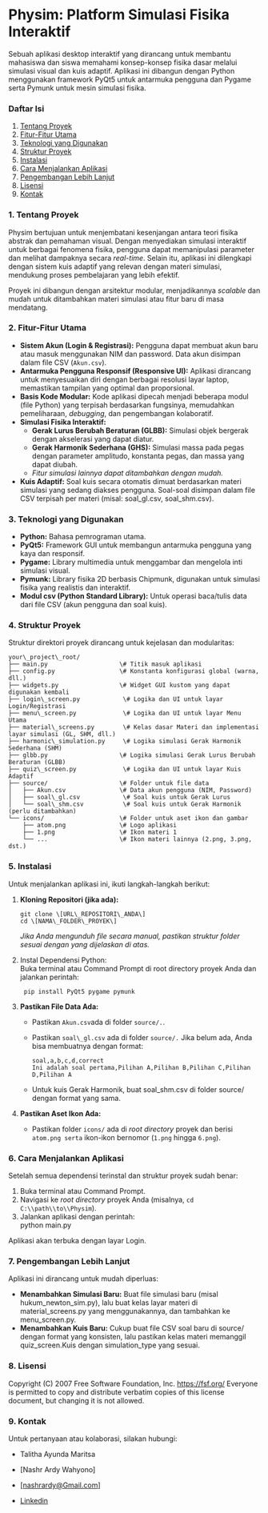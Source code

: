 # **Physim: Platform Simulasi Fisika Interaktif**

Sebuah aplikasi desktop interaktif yang dirancang untuk membantu mahasiswa dan siswa memahami konsep-konsep fisika dasar melalui simulasi visual dan kuis adaptif. Aplikasi ini dibangun dengan Python menggunakan framework PyQt5 untuk antarmuka pengguna dan Pygame serta Pymunk untuk mesin simulasi fisika.

### **Daftar Isi**

1. [Tentang Proyek](#bookmark=id.5k7k27je5egw)  
2. [Fitur-Fitur Utama](#bookmark=id.l9wsmnbihyti)  
3. [Teknologi yang Digunakan](#bookmark=id.84pj3lu1c1yb)  
4. [Struktur Proyek](#bookmark=id.iw4w0w2op6g8)  
5. [Instalasi](#bookmark=id.ioitppqr3l5b)  
6. [Cara Menjalankan Aplikasi](#bookmark=id.8vax5ppwzuzi)  
7. [Pengembangan Lebih Lanjut](#bookmark=id.sr78uworghsx)  
8. [Lisensi](#bookmark=id.220co3wnn88g)  
9. [Kontak](#bookmark=id.ufjcuf7p26jz)

### **1\. Tentang Proyek**

Physim bertujuan untuk menjembatani kesenjangan antara teori fisika abstrak dan pemahaman visual. Dengan menyediakan simulasi interaktif untuk berbagai fenomena fisika, pengguna dapat memanipulasi parameter dan melihat dampaknya secara *real-time*. Selain itu, aplikasi ini dilengkapi dengan sistem kuis adaptif yang relevan dengan materi simulasi, mendukung proses pembelajaran yang lebih efektif.

Proyek ini dibangun dengan arsitektur modular, menjadikannya *scalable* dan mudah untuk ditambahkan materi simulasi atau fitur baru di masa mendatang.

### **2\. Fitur-Fitur Utama**

* **Sistem Akun (Login & Registrasi):** Pengguna dapat membuat akun baru atau masuk menggunakan NIM dan password. Data akun disimpan dalam file CSV (```Akun.csv```).  
* **Antarmuka Pengguna Responsif (Responsive UI):** Aplikasi dirancang untuk menyesuaikan diri dengan berbagai resolusi layar laptop, memastikan tampilan yang optimal dan proporsional.  
* **Basis Kode Modular:** Kode aplikasi dipecah menjadi beberapa modul (file Python) yang terpisah berdasarkan fungsinya, memudahkan pemeliharaan, *debugging*, dan pengembangan kolaboratif.  
* **Simulasi Fisika Interaktif:**  
  * **Gerak Lurus Berubah Beraturan (GLBB):** Simulasi objek bergerak dengan akselerasi yang dapat diatur.  
  * **Gerak Harmonik Sederhana (GHS):** Simulasi massa pada pegas dengan parameter amplitudo, konstanta pegas, dan massa yang dapat diubah.  
  * *Fitur simulasi lainnya dapat ditambahkan dengan mudah.*  
* **Kuis Adaptif:** Soal kuis secara otomatis dimuat berdasarkan materi simulasi yang sedang diakses pengguna. Soal-soal disimpan dalam file CSV terpisah per materi (misal: soal\_gl.csv, soal\_shm.csv).

### **3\. Teknologi yang Digunakan**

* **Python:** Bahasa pemrograman utama.  
* **PyQt5:** Framework GUI untuk membangun antarmuka pengguna yang kaya dan responsif.  
* **Pygame:** Library multimedia untuk menggambar dan mengelola inti simulasi visual.  
* **Pymunk:** Library fisika 2D berbasis Chipmunk, digunakan untuk simulasi fisika yang realistis dan interaktif.  
* **Modul csv (Python Standard Library):** Untuk operasi baca/tulis data dari file CSV (akun pengguna dan soal kuis).

### **4\. Struktur Proyek**

Struktur direktori proyek dirancang untuk kejelasan dan modularitas:

	your\_project\_root/  
	├── main.py                    \# Titik masuk aplikasi  
	├── config.py                  \# Konstanta konfigurasi global (warna, dll.)  
	├── widgets.py                 \# Widget GUI kustom yang dapat digunakan kembali  
	├── login\_screen.py            \# Logika dan UI untuk layar Login/Registrasi  
	├── menu\_screen.py             \# Logika dan UI untuk layar Menu Utama  
	├── material\_screens.py        \# Kelas dasar Materi dan implementasi layar simulasi (GL, SHM, dll.)  
	├── harmonic\_simulation.py     \# Logika simulasi Gerak Harmonik Sederhana (SHM)  
	├── glbb.py                    \# Logika simulasi Gerak Lurus Berubah Beraturan (GLBB)  
	├── quiz\_screen.py             \# Logika dan UI untuk layar Kuis Adaptif  
	├── source/                    \# Folder untuk file data  
	│   ├── Akun.csv               \# Data akun pengguna (NIM, Password)  
	│   ├── soal\_gl.csv            \# Soal kuis untuk Gerak Lurus  
	│   └── soal\_shm.csv           \# Soal kuis untuk Gerak Harmonik (perlu ditambahkan)  
	└── icons/                     \# Folder untuk aset ikon dan gambar  
		├── atom.png               \# Logo aplikasi  
		├── 1.png                  \# Ikon materi 1  
		└── ...                    \# Ikon materi lainnya (2.png, 3.png, dst.)

### **5\. Instalasi**

Untuk menjalankan aplikasi ini, ikuti langkah-langkah berikut:

1. **Kloning Repositori (jika ada):**  

	   git clone \[URL\_REPOSITORI\_ANDA\]  
	   cd \[NAMA\_FOLDER\_PROYEK\]

   *Jika Anda mengunduh file secara manual, pastikan struktur folder sesuai dengan yang dijelaskan di atas.*  
2. Instal Dependensi Python:  
   Buka terminal atau Command Prompt di root directory proyek Anda dan jalankan perintah:  
  
		pip install PyQt5 pygame pymunk

3. **Pastikan File Data Ada:**  
   * Pastikan ```Akun.csv```ada di folder ```source/.```.  
   * Pastikan ```soal\_gl.csv``` ada di folder ```source/.``` Jika belum ada, Anda bisa membuatnya dengan format:  
     
		 soal,a,b,c,d,correct  
		 Ini adalah soal pertama,Pilihan A,Pilihan B,Pilihan C,Pilihan D,Pilihan A

   * Untuk kuis Gerak Harmonik, buat soal\_shm.csv di folder source/ dengan format yang sama.  
4. **Pastikan Aset Ikon Ada:**  
   * Pastikan folder ```icons/``` ada di *root directory* proyek dan berisi ```atom.png serta``` ikon-ikon bernomor (```1.png``` hingga ```6.png```).

### **6\. Cara Menjalankan Aplikasi**

Setelah semua dependensi terinstal dan struktur proyek sudah benar:

1. Buka terminal atau Command Prompt.  
2. Navigasi ke *root directory* proyek Anda (misalnya, ```cd C:\\path\\to\\Physim```).  
3. Jalankan aplikasi dengan perintah:  
   python main.py

Aplikasi akan terbuka dengan layar Login.

### **7\. Pengembangan Lebih Lanjut**

Aplikasi ini dirancang untuk mudah diperluas:

* **Menambahkan Simulasi Baru:** Buat file simulasi baru (misal hukum\_newton\_sim.py), lalu buat kelas layar materi di material\_screens.py yang menggunakannya, dan tambahkan ke menu\_screen.py.  
* **Menambahkan Kuis Baru:** Cukup buat file CSV soal baru di source/ dengan format yang konsisten, lalu pastikan kelas materi memanggil quiz\_screen.Kuis dengan simulation\_type yang sesuai.

### **8\. Lisensi**

Copyright (C) 2007 Free Software Foundation, Inc. <https://fsf.org/>
 Everyone is permitted to copy and distribute verbatim copies
 of this license document, but changing it is not allowed.

### **9\. Kontak**

Untuk pertanyaan atau kolaborasi, silakan hubungi:
* Talitha Ayunda Maritsa
	

* \[Nashr Ardy Wahyono\]  
* \[nashrardy@Gmail.com\]  
* [Linkedin](www.linkedin.com/in/nashr-ardy-wahyono)

